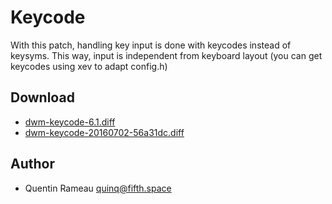 Keycode
========
With this patch, handling key input is done with keycodes instead of keysyms.
This way, input is independent from keyboard layout (you can get keycodes 
using xev to adapt config.h)

Download
--------
* [dwm-keycode-6.1.diff](dwm-keycode-6.1.diff)
* [dwm-keycode-20160702-56a31dc.diff](dwm-keycode-20160702-56a31dc.diff)

Author
------
* Quentin Rameau <quinq@fifth.space>
